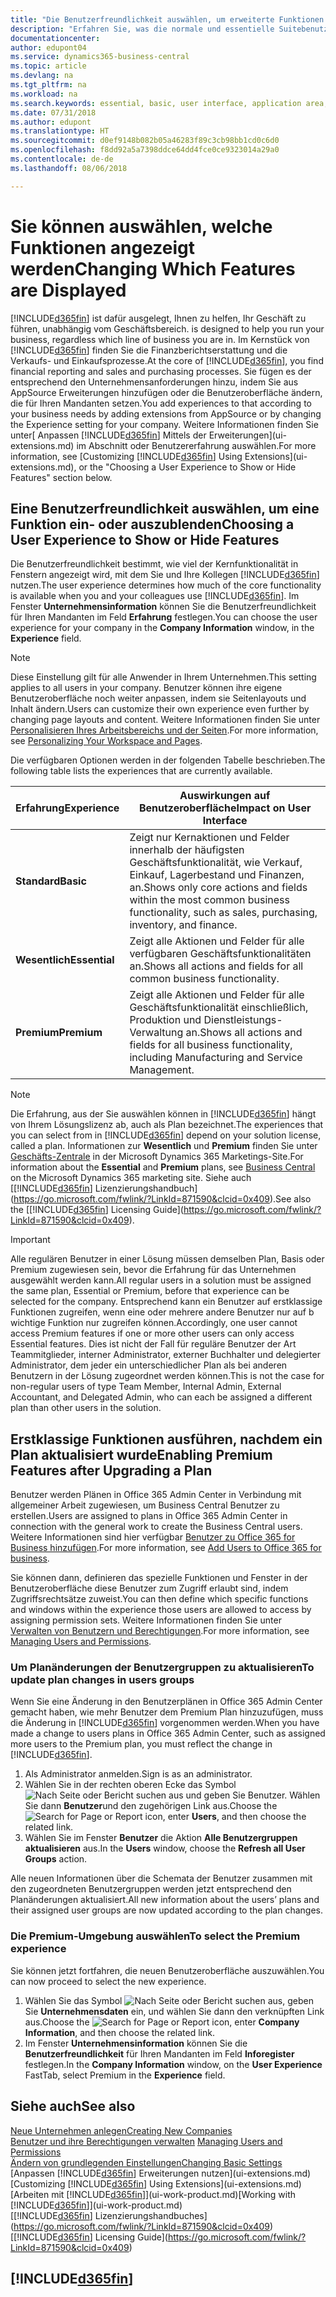 ```yaml
---
title: "Die Benutzerfreundlichkeit auswählen, um erweiterte Funktionen ein- oder auszublenden| Microsoft Docs"
description: "Erfahren Sie, was die normale und essentielle Suitebenutzerfreundlichkeit für die Benutzerschnittstelle,  Anwendungsbereiche und Ihr Unternehmen bedeutet."
documentationcenter: 
author: edupont04
ms.service: dynamics365-business-central
ms.topic: article
ms.devlang: na
ms.tgt_pltfrm: na
ms.workload: na
ms.search.keywords: essential, basic, user interface, application area, experience
ms.date: 07/31/2018
ms.author: edupont
ms.translationtype: HT
ms.sourcegitcommit: d0ef9148b082b05a46283f89c3cb98bb1cd0c6d0
ms.openlocfilehash: f8dd92a5a7398ddce64dd4fce0ce9323014a29a0
ms.contentlocale: de-de
ms.lasthandoff: 08/06/2018

---
```

# <a name="changing-which-features-are-displayed"></a><span data-ttu-id="138b3-103">Sie können auswählen, welche Funktionen angezeigt werden</span><span class="sxs-lookup"><span data-stu-id="138b3-103">Changing Which Features are Displayed</span></span>
[!INCLUDE[d365fin](includes/d365fin_md.md)]<span data-ttu-id="138b3-104"> ist dafür ausgelegt, Ihnen zu helfen, Ihr Geschäft zu führen, unabhängig vom Geschäftsbereich.</span><span class="sxs-lookup"><span data-stu-id="138b3-104"> is designed to help you run your business, regardless which line of business you are in.</span></span> <span data-ttu-id="138b3-105">Im Kernstück von [!INCLUDE[d365fin](includes/d365fin_md.md)] finden Sie die Finanzberichtserstattung und die Verkaufs- und Einkaufsprozesse.</span><span class="sxs-lookup"><span data-stu-id="138b3-105">At the core of [!INCLUDE[d365fin](includes/d365fin_md.md)], you find financial reporting and sales and purchasing processes.</span></span> <span data-ttu-id="138b3-106">Sie fügen es der entsprechend den Unternehmensanforderungen hinzu, indem Sie aus AppSource Erweiterungen hinzufügen oder die Benutzeroberfläche ändern, die für Ihren Mandanten setzen.</span><span class="sxs-lookup"><span data-stu-id="138b3-106">You add experiences to that according to your business needs by adding extensions from AppSource or by changing the Experience setting for your company.</span></span> <span data-ttu-id="138b3-107">Weitere Informationen finden Sie unter[ Anpassen [!INCLUDE[d365fin](includes/d365fin_md.md)] Mittels der Erweiterungen](ui-extensions.md) im Abschnitt oder Benutzererfahrung auswählen.</span><span class="sxs-lookup"><span data-stu-id="138b3-107">For more information, see [Customizing [!INCLUDE[d365fin](includes/d365fin_md.md)] Using Extensions](ui-extensions.md), or the "Choosing a User Experience to Show or Hide Features" section below.</span></span>

## <a name="choosing-a-user-experience-to-show-or-hide-features"></a><span data-ttu-id="138b3-108">Eine Benutzerfreundlichkeit auswählen, um eine Funktion ein-  oder auszublenden</span><span class="sxs-lookup"><span data-stu-id="138b3-108">Choosing a User Experience to Show or Hide Features</span></span>
<span data-ttu-id="138b3-109">Die Benutzerfreundlichkeit bestimmt, wie viel der Kernfunktionalität in Fenstern angezeigt wird, mit dem Sie und Ihre Kollegen [!INCLUDE[d365fin](includes/d365fin_md.md)] nutzen.</span><span class="sxs-lookup"><span data-stu-id="138b3-109">The user experience determines how much of the core functionality is available when you and your colleagues use [!INCLUDE[d365fin](includes/d365fin_md.md)].</span></span> <span data-ttu-id="138b3-110">Im Fenster **Unternehmensinformation** können Sie die Benutzerfreundlichkeit für Ihren Mandanten im Feld **Erfahrung** festlegen.</span><span class="sxs-lookup"><span data-stu-id="138b3-110">You can choose the user experience for your company in the **Company Information** window, in the **Experience** field.</span></span>

> [!NOTE]  
> <span data-ttu-id="138b3-111">Diese Einstellung gilt für alle Anwender in Ihrem Unternehmen.</span><span class="sxs-lookup"><span data-stu-id="138b3-111">This setting applies to all users in your company.</span></span> <span data-ttu-id="138b3-112">Benutzer können ihre eigene Benutzeroberfläche noch weiter anpassen, indem sie Seitenlayouts und Inhalt ändern.</span><span class="sxs-lookup"><span data-stu-id="138b3-112">Users can customize their own experience even further by changing page layouts and content.</span></span> <span data-ttu-id="138b3-113">Weitere Informationen finden Sie unter [Personalisieren Ihres Arbeitsbereichs und der Seiten](ui-personalization-user.md).</span><span class="sxs-lookup"><span data-stu-id="138b3-113">For more information, see [Personalizing Your Workspace and Pages](ui-personalization-user.md).</span></span>  

<span data-ttu-id="138b3-114">Die verfügbaren Optionen werden in der folgenden Tabelle beschrieben.</span><span class="sxs-lookup"><span data-stu-id="138b3-114">The following table lists the experiences that are currently available.</span></span>

| <span data-ttu-id="138b3-115">Erfahrung</span><span class="sxs-lookup"><span data-stu-id="138b3-115">Experience</span></span> | <span data-ttu-id="138b3-116">Auswirkungen auf Benutzeroberfläche</span><span class="sxs-lookup"><span data-stu-id="138b3-116">Impact on User Interface</span></span> |
| --- | --- |
| <span data-ttu-id="138b3-117">**Standard**</span><span class="sxs-lookup"><span data-stu-id="138b3-117">**Basic**</span></span> |<span data-ttu-id="138b3-118">Zeigt nur Kernaktionen und Felder innerhalb der häufigsten Geschäftsfunktionalität, wie Verkauf, Einkauf, Lagerbestand und Finanzen, an.</span><span class="sxs-lookup"><span data-stu-id="138b3-118">Shows only core actions and fields within the most common business functionality, such as sales, purchasing, inventory, and finance.</span></span> |
| <span data-ttu-id="138b3-119">**Wesentlich**</span><span class="sxs-lookup"><span data-stu-id="138b3-119">**Essential**</span></span> |<span data-ttu-id="138b3-120">Zeigt alle Aktionen und Felder für alle verfügbaren Geschäftsfunktionalitäten an.</span><span class="sxs-lookup"><span data-stu-id="138b3-120">Shows all actions and fields for all common business functionality.</span></span>|
| <span data-ttu-id="138b3-121">**Premium**</span><span class="sxs-lookup"><span data-stu-id="138b3-121">**Premium**</span></span> |<span data-ttu-id="138b3-122">Zeigt alle Aktionen und Felder für alle Geschäftsfunktionalität einschließlich, Produktion und Dienstleistungs-Verwaltung an.</span><span class="sxs-lookup"><span data-stu-id="138b3-122">Shows all actions and fields for all business functionality, including Manufacturing and Service Management.</span></span>|

> [!NOTE]  
> <span data-ttu-id="138b3-123">Die Erfahrung, aus der Sie auswählen können in [!INCLUDE[d365fin](includes/d365fin_md.md)] hängt von Ihrem Lösungslizenz ab, auch als Plan bezeichnet.</span><span class="sxs-lookup"><span data-stu-id="138b3-123">The experiences that you can select from in [!INCLUDE[d365fin](includes/d365fin_md.md)] depend on your solution license, called a plan.</span></span> <span data-ttu-id="138b3-124">Informationen zur **Wesentlich** und **Premium** finden Sie unter [Geschäfts-Zentrale](https://go.microsoft.com/fwlink/?linkid=870242) in der Microsoft Dynamics 365 Marketings-Site.</span><span class="sxs-lookup"><span data-stu-id="138b3-124">For information about the **Essential** and **Premium** plans, see [Business Central](https://go.microsoft.com/fwlink/?linkid=870242) on the Microsoft Dynamics 365 marketing site.</span></span> <span data-ttu-id="138b3-125">Siehe auch [[!INCLUDE[d365fin](includes/d365fin_md.md)] Lizenzierungshandbuch](https://go.microsoft.com/fwlink/?LinkId=871590&clcid=0x409).</span><span class="sxs-lookup"><span data-stu-id="138b3-125">See also the [[!INCLUDE[d365fin](includes/d365fin_md.md)] Licensing Guide](https://go.microsoft.com/fwlink/?LinkId=871590&clcid=0x409).</span></span>

> [!IMPORTANT]  
> <span data-ttu-id="138b3-126">Alle regulären Benutzer in einer Lösung müssen demselben Plan, Basis oder Premium zugewiesen sein, bevor die Erfahrung für das Unternehmen ausgewählt werden kann.</span><span class="sxs-lookup"><span data-stu-id="138b3-126">All regular users in a solution must be assigned the same plan, Essential or Premium, before that experience can be selected for the company.</span></span> <span data-ttu-id="138b3-127">Entsprechend kann ein Benutzer auf erstklassige Funktionen zugreifen, wenn eine oder mehrere andere Benutzer nur auf  b wichtige Funktion nur zugreifen können.</span><span class="sxs-lookup"><span data-stu-id="138b3-127">Accordingly, one user cannot access Premium features if one or more other users can only access Essential features.</span></span> <span data-ttu-id="138b3-128">Dies ist nicht der Fall für reguläre Benutzer der Art Teammitglieder, interner Administrator, externer Buchhalter und delegierter Administrator, dem jeder ein unterschiedlicher Plan als bei anderen Benutzern in der Lösung zugeordnet werden können.</span><span class="sxs-lookup"><span data-stu-id="138b3-128">This is not the case for non-regular users of type Team Member, Internal Admin, External Accountant, and Delegated Admin, who can each be assigned a different plan than other users in the solution.</span></span>

## <a name="enabling-premium-features-after-upgrading-a-plan"></a><span data-ttu-id="138b3-129">Erstklassige Funktionen ausführen, nachdem ein Plan aktualisiert wurde</span><span class="sxs-lookup"><span data-stu-id="138b3-129">Enabling Premium Features after Upgrading a Plan</span></span>
<span data-ttu-id="138b3-130">Benutzer werden Plänen in Office 365 Admin Center in Verbindung mit allgemeiner Arbeit zugewiesen, um Business Central Benutzer zu erstellen.</span><span class="sxs-lookup"><span data-stu-id="138b3-130">Users are assigned to plans in Office 365 Admin Center in connection with the general work to create the Business Central users.</span></span> <span data-ttu-id="138b3-131">Weitere Informationen sind hier verfügbar [Benutzer zu Office 365 for Business hinzufügen](https://support.office.com/en-us/article/Add-users-to-Office-365-for-business-435ccec3-09dd-4587-9ebd-2f3cad6bc2bc).</span><span class="sxs-lookup"><span data-stu-id="138b3-131">For more information, see [Add Users to Office 365 for business](https://support.office.com/en-us/article/Add-users-to-Office-365-for-business-435ccec3-09dd-4587-9ebd-2f3cad6bc2bc).</span></span>

<span data-ttu-id="138b3-132">Sie können dann, definieren das spezielle Funktionen und Fenster in der Benutzeroberfläche diese Benutzer zum Zugriff erlaubt sind, indem Zugriffsrechtsätze zuweist.</span><span class="sxs-lookup"><span data-stu-id="138b3-132">You can then define which specific functions and windows within the experience those users are allowed to access by assigning permission sets.</span></span> <span data-ttu-id="138b3-133">Weitere Informationen finden Sie unter [Verwalten von Benutzern und Berechtigungen](ui-how-users-permissions.md).</span><span class="sxs-lookup"><span data-stu-id="138b3-133">For more information, see [Managing Users and Permissions](ui-how-users-permissions.md).</span></span>

### <a name="to-update-plan-changes-in-users-groups"></a><span data-ttu-id="138b3-134">Um Planänderungen der Benutzergruppen zu aktualisieren</span><span class="sxs-lookup"><span data-stu-id="138b3-134">To update plan changes in users groups</span></span>
<span data-ttu-id="138b3-135">Wenn Sie eine Änderung in den Benutzerplänen in Office 365 Admin Center gemacht haben, wie mehr Benutzer dem Premium Plan hinzuzufügen, muss die Änderung in [!INCLUDE[d365fin](includes/d365fin_md.md)] vorgenommen werden.</span><span class="sxs-lookup"><span data-stu-id="138b3-135">When you have made a change to users plans in Office 365 Admin Center, such as assigned more users to the Premium plan, you must reflect the change in [!INCLUDE[d365fin](includes/d365fin_md.md)].</span></span>

1. <span data-ttu-id="138b3-136">Als Administrator anmelden.</span><span class="sxs-lookup"><span data-stu-id="138b3-136">Sign is as an administrator.</span></span>
2. <span data-ttu-id="138b3-137">Wählen Sie in der rechten oberen Ecke das Symbol ![Nach Seite oder Bericht suchen](media/ui-search/search_small.png "Symbol Nach Bericht suche") aus und geben Sie Benutzer. Wählen Sie dann **Benutzer**und den zugehörigen Link aus.</span><span class="sxs-lookup"><span data-stu-id="138b3-137">Choose the ![Search for Page or Report](media/ui-search/search_small.png "Search for Page or Report icon") icon, enter **Users**, and then choose the related link.</span></span>
3. <span data-ttu-id="138b3-138">Wählen Sie im Fenster **Benutzer** die Aktion **Alle Benutzergruppen aktualisieren** aus.</span><span class="sxs-lookup"><span data-stu-id="138b3-138">In the **Users** window, choose the **Refresh all User Groups** action.</span></span>

<span data-ttu-id="138b3-139">Alle neuen Informationen über die Schemata der Benutzer zusammen mit den zugeordneten Benutzergruppen werden jetzt entsprechend den Planänderungen aktualisiert.</span><span class="sxs-lookup"><span data-stu-id="138b3-139">All new information about the users’ plans and their assigned user groups are now updated according to the plan changes.</span></span>

### <a name="to-select-the-premium-experience"></a><span data-ttu-id="138b3-140">Die Premium-Umgebung auswählen</span><span class="sxs-lookup"><span data-stu-id="138b3-140">To select the Premium experience</span></span>
<span data-ttu-id="138b3-141">Sie können jetzt fortfahren, die neuen Benutzeroberfläche auszuwählen.</span><span class="sxs-lookup"><span data-stu-id="138b3-141">You can now proceed to select the new experience.</span></span>
1. <span data-ttu-id="138b3-142">Wählen Sie das Symbol ![Nach Seite oder Bericht suchen](media/ui-search/search_small.png "Symbol \"Nach Seite oder Bericht suchen\"") aus, geben Sie **Unternehmensdaten** ein, und wählen Sie dann den verknüpften Link aus.</span><span class="sxs-lookup"><span data-stu-id="138b3-142">Choose the ![Search for Page or Report](media/ui-search/search_small.png "Search for Page or Report icon") icon, enter **Company Information**, and then choose the related link.</span></span>
2. <span data-ttu-id="138b3-143">Im Fenster **Unternehmensinformation** können Sie die **Benutzerfreundlichkeit** für Ihren Mandanten im Feld **Inforegister** festlegen.</span><span class="sxs-lookup"><span data-stu-id="138b3-143">In the **Company Information** window, on the **User Experience** FastTab, select Premium  in the **Experience** field.</span></span>

## <a name="see-also"></a><span data-ttu-id="138b3-144">Siehe auch</span><span class="sxs-lookup"><span data-stu-id="138b3-144">See also</span></span>
[<span data-ttu-id="138b3-145">Neue Unternehmen anlegen</span><span class="sxs-lookup"><span data-stu-id="138b3-145">Creating New Companies</span></span>](about-new-company.md)  
<span data-ttu-id="138b3-146">[Benutzer und ihre Berechtigungen verwalten](ui-how-users-permissions.md)  </span><span class="sxs-lookup"><span data-stu-id="138b3-146">[Managing Users and Permissions](ui-how-users-permissions.md)  </span></span>  
[<span data-ttu-id="138b3-147">Ändern von grundlegenden Einstellungen</span><span class="sxs-lookup"><span data-stu-id="138b3-147">Changing Basic Settings</span></span>](ui-change-basic-settings.md)  
<span data-ttu-id="138b3-148">[Anpassen [!INCLUDE[d365fin](includes/d365fin_md.md)] Erweiterungen nutzen](ui-extensions.md)</span><span class="sxs-lookup"><span data-stu-id="138b3-148">[Customizing [!INCLUDE[d365fin](includes/d365fin_md.md)] Using Extensions](ui-extensions.md)</span></span>  
<span data-ttu-id="138b3-149">[Arbeiten mit [!INCLUDE[d365fin](includes/d365fin_md.md)]](ui-work-product.md)</span><span class="sxs-lookup"><span data-stu-id="138b3-149">[Working with [!INCLUDE[d365fin](includes/d365fin_md.md)]](ui-work-product.md)</span></span>  
<span data-ttu-id="138b3-150">[[!INCLUDE[d365fin](includes/d365fin_md.md)] Lizenzierungshandbuches](https://go.microsoft.com/fwlink/?LinkId=871590&clcid=0x409)</span><span class="sxs-lookup"><span data-stu-id="138b3-150">[[!INCLUDE[d365fin](includes/d365fin_md.md)] Licensing Guide](https://go.microsoft.com/fwlink/?LinkId=871590&clcid=0x409)</span></span>

## [!INCLUDE[d365fin](includes/free_trial_md.md)]  

